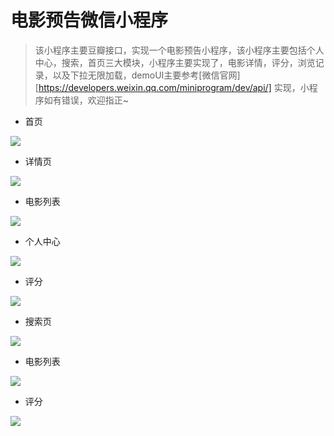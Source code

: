 # 电影预告微信小程序

> 该小程序主要豆瓣接口，实现一个电影预告小程序，该小程序主要包括个人中心，搜索，首页三大模块，小程序主要实现了，电影详情，评分，浏览记录，以及下拉无限加载，demoUI主要参考[微信官网][https://developers.weixin.qq.com/miniprogram/dev/api/]   实现，小程序如有错误，欢迎指正~

* 首页

![](D:\djm\git\weChat\movies\img\shouye.PNG)

* 详情页

![](D:\djm\git\weChat\movies\img\detail.PNG)

* 电影列表

![](D:\djm\git\weChat\movies\img\movelist.PNG)

* 个人中心

![](D:\djm\git\weChat\movies\img\person.PNG)

* 评分

![](D:\djm\git\weChat\movies\img\pingfen.PNG)

* 搜索页

![](D:\djm\git\weChat\movies\img\search.PNG)

* 电影列表

![](D:\djm\git\weChat\movies\img\movelist.PNG)

* 评分

![](D:\djm\git\weChat\movies\img\pingfen2.PNG)

